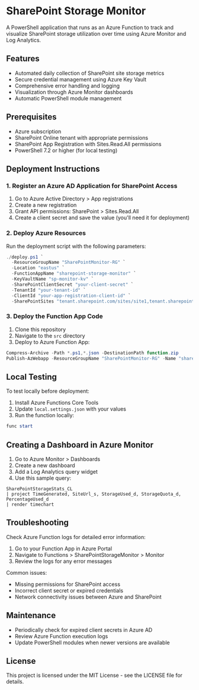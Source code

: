 # SharePoint Storage Monitor

A PowerShell application that runs as an Azure Function to track and visualize SharePoint storage utilization over time using Azure Monitor and Log Analytics.

## Features

- Automated daily collection of SharePoint site storage metrics
- Secure credential management using Azure Key Vault
- Comprehensive error handling and logging
- Visualization through Azure Monitor dashboards
- Automatic PowerShell module management

## Prerequisites

- Azure subscription
- SharePoint Online tenant with appropriate permissions
- SharePoint App Registration with Sites.Read.All permissions
- PowerShell 7.2 or higher (for local testing)

## Deployment Instructions

### 1. Register an Azure AD Application for SharePoint Access

1. Go to Azure Active Directory > App registrations
2. Create a new registration
3. Grant API permissions: SharePoint > Sites.Read.All
4. Create a client secret and save the value (you'll need it for deployment)

### 2. Deploy Azure Resources

Run the deployment script with the following parameters:

```powershell
./deploy.ps1 `
  -ResourceGroupName "SharePointMonitor-RG" `
  -Location "eastus" `
  -FunctionAppName "sharepoint-storage-monitor" `
  -KeyVaultName "sp-monitor-kv" `
  -SharePointClientSecret "your-client-secret" `
  -TenantId "your-tenant-id" `
  -ClientId "your-app-registration-client-id" `
  -SharePointSites "tenant.sharepoint.com/sites/site1,tenant.sharepoint.com/sites/site2"
```

### 3. Deploy the Function App Code

1. Clone this repository
2. Navigate to the `src` directory
3. Deploy to Azure Function App:

```powershell
Compress-Archive -Path *.ps1,*.json -DestinationPath function.zip
Publish-AzWebapp -ResourceGroupName "SharePointMonitor-RG" -Name "sharepoint-storage-monitor" -ArchivePath function.zip
```

## Local Testing

To test locally before deployment:

1. Install Azure Functions Core Tools
2. Update `local.settings.json` with your values
3. Run the function locally:

```powershell
func start
```

## Creating a Dashboard in Azure Monitor

1. Go to Azure Monitor > Dashboards
2. Create a new dashboard
3. Add a Log Analytics query widget
4. Use this sample query:

```kusto
SharePointStorageStats_CL
| project TimeGenerated, SiteUrl_s, StorageUsed_d, StorageQuota_d, PercentageUsed_d
| render timechart
```

## Troubleshooting

Check Azure Function logs for detailed error information:

1. Go to your Function App in Azure Portal
2. Navigate to Functions > SharePointStorageMonitor > Monitor
3. Review the logs for any error messages

Common issues:
- Missing permissions for SharePoint access
- Incorrect client secret or expired credentials
- Network connectivity issues between Azure and SharePoint

## Maintenance

- Periodically check for expired client secrets in Azure AD
- Review Azure Function execution logs
- Update PowerShell modules when newer versions are available

## License

This project is licensed under the MIT License - see the LICENSE file for details.